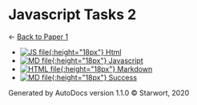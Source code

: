 # Javascript Tasks 2

← [Back to Paper 1](..)

- [![JS file](https://img.icons8.com/windows/512/4a90e2/js.png){:height="18px"} Html](html.js)
- [![MD file](https://img.icons8.com/windows/512/4a90e2/regular-document.png){:height="18px"} Javascript](javascript.html)
- [![HTML file](https://img.icons8.com/windows/512/4a90e2/regular-document.png){:height="18px"} Markdown](markdown.html)
- [![MD file](https://img.icons8.com/windows/512/4a90e2/regular-document.png){:height="18px"} Success](success.html)

Generated by AutoDocs version 1.1.0 © Starwort, 2020

